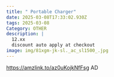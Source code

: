```yaml
---
title: " Portable Charger"
date: 2025-03-08T17:33:02.930Z
tags: 2025-03-08
Category: OTHER
description: |
  12.xx
  discount auto apply at checkout 
image: img/81xgm-jk-sl._ac_sl1500_.jpg
---
```

 https://amzlink.to/az0uKojkNfFsg
AD